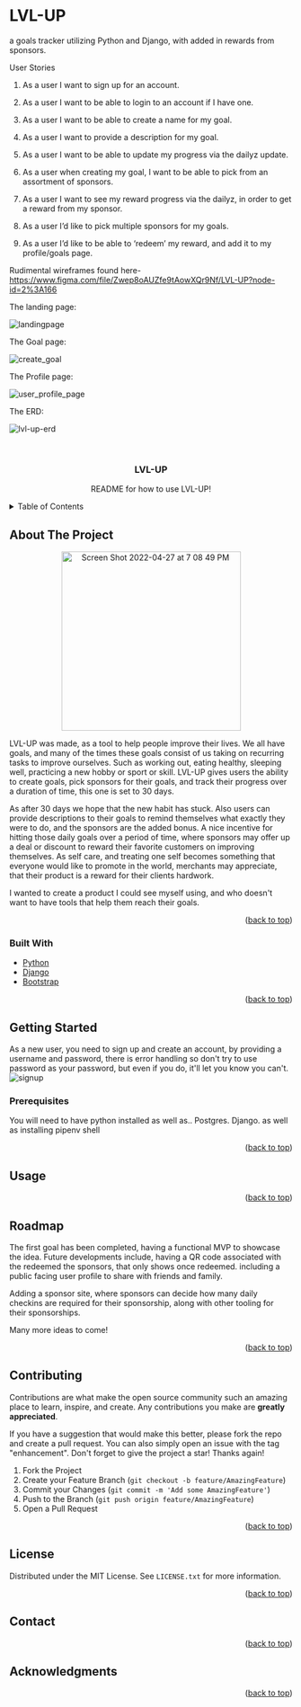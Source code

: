 # LVL-UP
a goals tracker utilizing Python and Django, with added in rewards from sponsors.

User Stories
1. As a user I want to sign up for an account.

2. As a user I want to be able to login to an account if I have one.

4. As a user I want to be able to create a name for my goal.

4. As a user I want to provide a description for my goal.
 
5. As a user I want to be able to update my progress via the dailyz update.

6. As a user when creating my goal, I want to be able to pick from an assortment of sponsors.

7. As a user I want to see my reward progress via the dailyz, in order to get a reward from my sponsor.
 
8. As a user I’d like to pick multiple sponsors for my goals.

9.  As a user I’d like to be able to ‘redeem’ my reward, and add it to my profile/goals page. 

Rudimental wireframes found here- https://www.figma.com/file/Zwep8oAUZfe9tAowXQr9Nf/LVL-UP?node-id=2%3A166

The landing page:

![landingpage](https://user-images.githubusercontent.com/94083268/163685109-afc252aa-b865-4063-b78a-0feabeaad08d.jpeg)

The Goal page:

![create_goal](https://user-images.githubusercontent.com/94083268/163685114-6880c988-7ced-41d8-b85f-e7fa76f3fec4.jpeg)

The Profile page:

![user_profile_page](https://user-images.githubusercontent.com/94083268/163685120-2720d8b5-3810-40a4-a185-ceff56adaf3c.jpeg)


The ERD:

![lvl-up-erd](https://user-images.githubusercontent.com/94083268/163685319-d12cff5e-acc7-4487-8b45-17b55cc573b3.jpeg)


<div id="top"></div>




<!-- PROJECT SHIELDS -->
<!--
*** I'm using markdown "reference style" links for readability.
*** Reference links are enclosed in brackets [ ] instead of parentheses ( ).
*** See the bottom of this document for the declaration of the reference variables
*** for contributors-url, forks-url, etc. This is an optional, concise syntax you may use.
*** https://www.markdownguide.org/basic-syntax/#reference-style-links
-->
<!-- [![Contributors][contributors-shield]][contributors-url]
[![Forks][forks-shield]][forks-url]
[![Stargazers][stars-shield]][stars-url]
[![Issues][issues-shield]][issues-url]
[![MIT License][license-shield]][license-url]
[![LinkedIn][linkedin-shield]][] -->



<!-- PROJECT LOGO -->
<br />
<div align="center">

<!--  
    <img src="images/logo.png" alt="Logo" width="80" height="80">
  </a> -->

  <h3 align="center">LVL-UP</h3>

  <p align="center">
    README for how to use LVL-UP!
    <br />
  </p>
</div>



<!-- TABLE OF CONTENTS -->
<details>
  <summary>Table of Contents</summary>
  <ol>
    <li>
      <a href="#about-the-project">About LVL-UP</a>
      <ul>
        <li><a href="#built-with">Built With</a></li>
      </ul>
    </li>
    <li>
      <a href="#getting-started">Getting Started</a>
      <ul>
        <li><a href="#prerequisites">Prerequisites</a></li>
        <li><a href="#installation">Installation</a></li>
      </ul>
    </li>
    <li><a href="#usage">Usage</a></li>
    <li><a href="#roadmap">Roadmap</a></li>
    <li><a href="#contributing">Contributing</a></li>
    <li><a href="#license">License</a></li>
    <li><a href="#contact">Contact</a></li>
    <li><a href="#acknowledgments">Acknowledgments</a></li>
  </ol>
</details>



<!-- ABOUT THE PROJECT -->
## About The Project
<div align="center">
<img width="319" alt="Screen Shot 2022-04-27 at 7 08 49 PM" src="https://user-images.githubusercontent.com/94083268/165646037-d616501d-47e5-46f0-bafb-6bca37b71ca3.png">
</div>

LVL-UP was made, as a tool to help people improve their lives. We all have goals, and many of the times these goals consist of us taking on recurring tasks to improve ourselves. Such as working out, eating healthy, sleeping well, practicing a new hobby or sport or skill. LVL-UP gives users the ability to create goals, pick sponsors for their goals, and track their progress over a duration of time, this one is set to 30 days. 

As after 30 days we hope that the new habit has stuck. Also users can provide descriptions to their goals to remind themselves what exactly they were to do, and the sponsors are the added bonus. A nice incentive for hitting those daily goals over a period of time, where sponsors may offer up a deal or discount to reward their favorite customers on improving themselves. As self care, and treating one self becomes something that everyone would like to promote in the world, merchants may appreciate, that their product is a reward for their clients hardwork. 

I wanted to create a product I could see myself using, and who doesn't want to have tools that help them reach their goals.


<p align="right">(<a href="#top">back to top</a>)</p>



### Built With

* [Python](https://www.python.org/)
* [Django](https://www.djangoproject.com/)
* [Bootstrap](https://getbootstrap.com)


<p align="right">(<a href="#top">back to top</a>)</p>



<!-- GETTING STARTED -->
## Getting Started

As a new user, you need to sign up and create an account, by providing a username and password, there is error handling so don't try to use password as your password, but even if you do, it'll let you know you can't.
![signup](https://user-images.githubusercontent.com/94083268/165647957-74a6412a-3c6e-491f-a54e-0f0adadb2233.PNG)

### Prerequisites

You will need to have python installed as well as..
Postgres.
Django.
as well as installing pipenv shell


<p align="right">(<a href="#top">back to top</a>)</p>



<!-- USAGE EXAMPLES -->
## Usage




<p align="right">(<a href="#top">back to top</a>)</p>



<!-- ROADMAP -->
## Roadmap
The first goal has been completed, having a functional MVP to showcase the idea. 
Future developments include, having a QR code associated with the redeemed the sponsors, that only shows once redeemed. 
including a public facing user profile to share with friends and family. 

Adding a sponsor site, where sponsors can decide how many daily checkins are required for their sponsorship, along with other tooling for their sponsorships.

Many more ideas to come!

<p align="right">(<a href="#top">back to top</a>)</p>



<!-- CONTRIBUTING -->
## Contributing

Contributions are what make the open source community such an amazing place to learn, inspire, and create. Any contributions you make are **greatly appreciated**.

If you have a suggestion that would make this better, please fork the repo and create a pull request. You can also simply open an issue with the tag "enhancement".
Don't forget to give the project a star! Thanks again!

1. Fork the Project
2. Create your Feature Branch (`git checkout -b feature/AmazingFeature`)
3. Commit your Changes (`git commit -m 'Add some AmazingFeature'`)
4. Push to the Branch (`git push origin feature/AmazingFeature`)
5. Open a Pull Request

<p align="right">(<a href="#top">back to top</a>)</p>



<!-- LICENSE -->
## License

Distributed under the MIT License. See `LICENSE.txt` for more information.

<p align="right">(<a href="#top">back to top</a>)</p>



<!-- CONTACT -->
## Contact


<!-- Project Link: [https://github.com/your_username/repo_name](https://github.com/your_username/repo_name) -->

<p align="right">(<a href="#top">back to top</a>)</p>



<!-- ACKNOWLEDGMENTS -->
## Acknowledgments



<p align="right">(<a href="#top">back to top</a>)</p>



<!-- MARKDOWN LINKS & IMAGES -->
<!-- https://www.markdownguide.org/basic-syntax/#reference-style-links -->
[contributors-shield]: https://img.shields.io/github/contributors/othneildrew/Best-README-Template.svg?style=for-the-badge
[contributors-url]: https://github.com/othneildrew/Best-README-Template/graphs/contributors
[forks-shield]: https://img.shields.io/github/forks/othneildrew/Best-README-Template.svg?style=for-the-badge
[forks-url]: https://github.com/othneildrew/Best-README-Template/network/members
[stars-shield]: https://img.shields.io/github/stars/othneildrew/Best-README-Template.svg?style=for-the-badge
[stars-url]: https://github.com/othneildrew/Best-README-Template/stargazers
[issues-shield]: https://img.shields.io/github/issues/othneildrew/Best-README-Template.svg?style=for-the-badge
[issues-url]: https://github.com/othneildrew/Best-README-Template/issues
[license-shield]: https://img.shields.io/github/license/othneildrew/Best-README-Template.svg?style=for-the-badge
[license-url]: https://github.com/othneildrew/Best-README-Template/blob/master/LICENSE.txt
[linkedin-shield]: https://img.shields.io/badge/-LinkedIn-black.svg?style=for-the-badge&logo=linkedin&colorB=555
[linkedin-url]: https://www.linkedin.com/in/jason-b-warren/
[product-screenshot]: <img width="319" alt="Screen Shot 2022-04-27 at 7 08 49 PM" src="https://user-images.githubusercontent.com/94083268/165645997-b47045fb-3f4e-43e6-87d8-a2319327d1c8.png">



